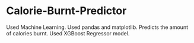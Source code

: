 # Calorie-Burnt-Predictor
Used Machine Learning.
Used pandas and matplotlib.
Predicts the amount of calories burnt.
Used XGBoost Regressor model.
